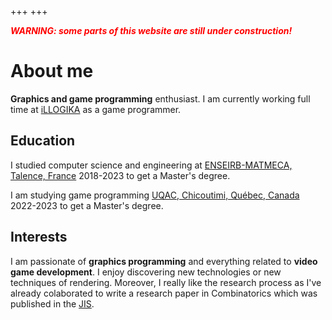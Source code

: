 +++
+++

<span style="color:red">***WARNING: some parts of this website are still under construction!***</span>

# About me

**Graphics and game programming** enthusiast. I am currently working full time at <a href="https://www.illogika.com" target="_blank">iLLOGIKA</a> as a game programmer.

## Education

I studied computer science and engineering at <a href="https://enseirb-matmeca.bordeaux-inp.fr/" target="_blank">ENSEIRB-MATMECA, Talence, France</a> 2018-2023 to get a Master's degree.

I am studying game programming <a href="https://uqac.ca/" target="_blank">UQAC, Chicoutimi, Québec, Canada</a> 2022-2023 to get a Master's degree.

## Interests

I am passionate of **graphics programming** and everything related to **video game development**.
I enjoy discovering new technologies or new techniques of rendering.
Moreover, I really like the research process as I've already colaborated to write a research paper in Combinatorics which was published in the <a href="https://cs.uwaterloo.ca/journals/JIS/VOL25/Bonichon/bonichon3.html" target="_blank">JIS</a>.